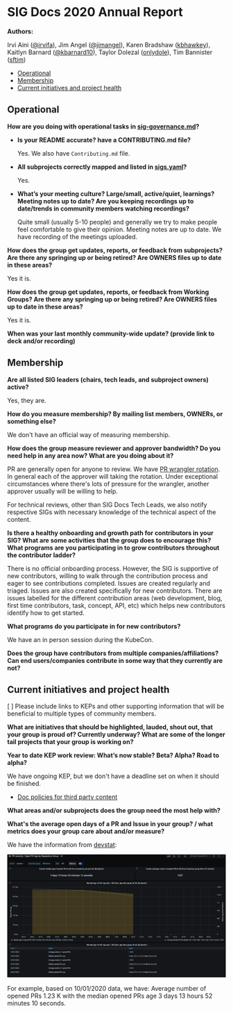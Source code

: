 # SIG Docs 2020 Annual Report

**Authors:**

Irvi Aini ([@irvifa](https://github.com/irvifa)),
Jim Angel ([@jimangel](https://github.com/jimangel)),
Karen Bradshaw ([kbhawkey](https://github.com/kbhawkey)),
Kaitlyn Barnard ([@kbarnard10](https://github.com/kbarnard10)),
Taylor Dolezal ([onlydole](https://github.com/onlydole)),
Tim Bannister ([sftim](https://github.com/sftim))

- [Operational](#operational)
- [Membership](#membership)
- [Current initiatives and project health](#current-initiatives-and-project-health)

## Operational

**How are you doing with operational tasks in [sig-governance.md](/committee-steering/governance/sig-governance.md)?**

  - **Is your README accurate? have a CONTRIBUTING.md file?**

    Yes. We also have `Contributing.md` file.
  - **All subprojects correctly mapped and listed in [sigs.yaml](/sig-list.md)?**

    Yes.
      
  - **What’s your meeting culture? Large/small, active/quiet, learnings? Meeting notes up to date?
    Are you keeping recordings up to date/trends in community members watching recordings?**
    
    Quite small (usually 5-10 people) and generally we try to make people feel comfortable to give their opinion.
    Meeting notes are up to date. We have recording of the meetings uploaded.


**How does the group get updates, reports, or feedback from subprojects? Are there any springing up or being retired?
Are OWNERS files up to date in these areas?**

Yes it is.

**How does the group get updates, reports, or feedback from Working Groups? Are there any springing up or being retired? 
Are OWNERS files up to date in these areas?**

Yes it is.

**When was your last monthly community-wide update? (provide link to deck and/or recording)**

<!-- TODO -->

## Membership

**Are all listed SIG leaders (chairs, tech leads, and subproject owners) active?**

Yes, they are.

**How do you measure membership? By mailing list members, OWNERs, or something else?**

We don't have an official way of measuring membership.

**How does the group measure reviewer and approver bandwidth? Do you need help in any area now? What are you doing about it?**

PR are generally open for anyone to review. We have [PR wrangler rotation](https://github.com/kubernetes/website/wiki/PR-Wranglers).
In general each of the approver will taking the rotation. Under exceptional circumstances where there's lots of
pressure for the wrangler, another approver usually will be willing to help.

For technical reviews, other than SIG Docs Tech Leads, we also notify respective SIGs with necessary knowledge of the
technical aspect of the content.

**Is there a healthy onboarding and growth path for contributors in your SIG? 
What are some activities that the group does to encourage this? 
What programs are you participating in to grow contributors throughout the contributor ladder?**

There is no official onboarding process. However, the SIG is supportive of new contributors,
willing to walk through the contribution process and eager to see contributions completed.
Issues are created regularly and triaged. Issues are also created specifically for new 
contributors. There are issues labelled for the different contribution areas (web development, 
blog, first time contributors, task, concept, API, etc) which helps new contributors 
identify how to get started.

**What programs do you participate in for new contributors?**

We have an in person session during the KubeCon.

**Does the group have contributors from multiple companies/affiliations? 
Can end users/companies contribute in some way that they currently are not?**

<!-- TODO -->

## Current initiatives and project health

[ ] Please include links to KEPs and other supporting information that will be beneficial to multiple types of community members.

**What are initiatives that should be highlighted, lauded, shout out, that your group is proud of? 
Currently underway? What are some of the longer tail projects that your group is working on?**

<!-- TODO -->

**Year to date KEP work review: What’s now stable? Beta? Alpha? Road to alpha?**

We have ongoing KEP, but we don't have a deadline set on when it should be finished.

- [Doc policies for third party content](https://github.com/kubernetes/enhancements/tree/master/keps/sig-docs/1326-third-party-content-in-docs)

**What areas and/or subprojects does the group need the most help with?**

<!-- TODO -->

**What's the average open days of a PR and Issue in your group? / what metrics does your group care about and/or measure?**

We have the information from [devstat](https://k8s.devstats.cncf.io/d/25/open-pr-age-by-repository-group?orgId=1&var-period=q&var-repogroup_name=SIG%20Docs&var-kind_name=All):

![Devstat 2020](devstats/devstats-quarter-2021.png)

For example, based on 10/01/2020 data, we have:
Average number of opened PRs 1.23 K with the median opened PRs age 3 days 13 hours 52 minutes 10 seconds.
